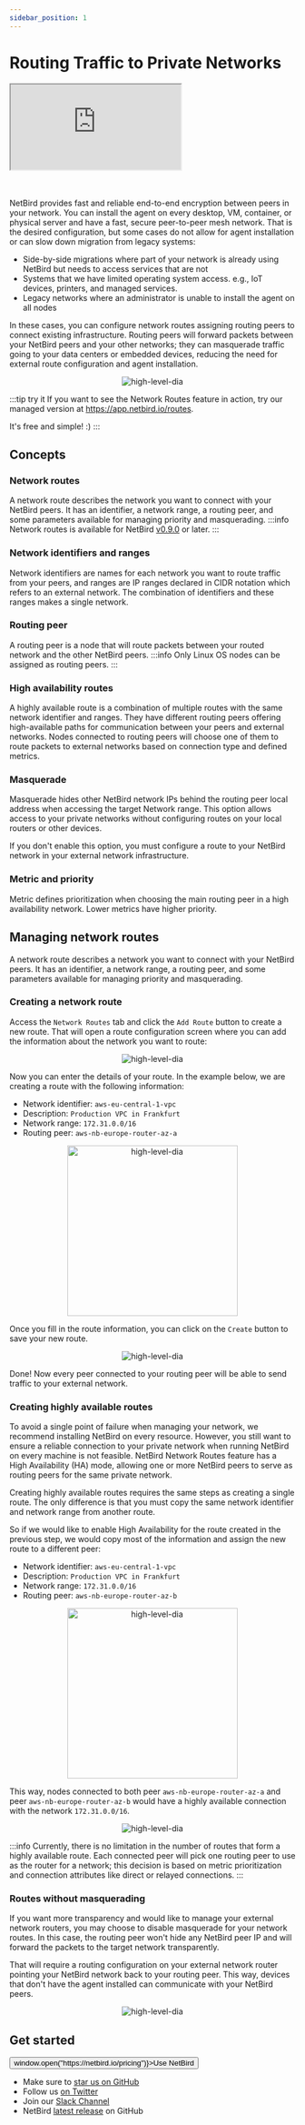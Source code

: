 ```yaml
---
sidebar_position: 1
---
```

# Routing Traffic to Private Networks

<div class="videowrapper">
<iframe src="https://www.youtube.com/embed/pmrpNttg2lI" allow="fullscreen;"></iframe>
</div>
<br/><br/>

NetBird provides fast and reliable end-to-end encryption between peers in your network. You can install the agent on every desktop, VM, container, or physical server and have a fast, secure peer-to-peer mesh network. That is the desired configuration, but some cases do not allow for agent installation or can slow down migration from legacy systems:

- Side-by-side migrations where part of your network is already using NetBird but needs to access services that are not
- Systems that we have limited operating system access. e.g., IoT devices, printers, and managed services.
- Legacy networks where an administrator is unable to install the agent on all nodes

In these cases, you can configure network routes assigning routing peers to connect existing infrastructure. Routing peers will forward packets between your NetBird peers and your other networks; they can masquerade traffic going to your data centers or embedded devices, reducing the need for external route configuration and agent installation.

<p align="center">
    <img src="/docs/img/how-to-guides/netbird-network-routes.png" alt="high-level-dia"  />
</p>

:::tip try it
If you want to see the Network Routes feature in action, try our managed version at https://app.netbird.io/routes. 

It's free and simple! :)
:::

## Concepts
### Network routes
A network route describes the network you want to connect with your NetBird peers. It has an identifier, a network range, a routing peer, and some parameters available for managing priority and masquerading.
:::info
Network routes is available for NetBird [v0.9.0](https://github.com/netbirdio/netbird/releases) or later.
:::
### Network identifiers and ranges
Network identifiers are names for each network you want to route traffic from your peers, and ranges are IP ranges declared in CIDR notation which refers to an external network. The combination of identifiers and these ranges makes a single network.
### Routing peer
A routing peer is a node that will route packets between your routed network and the other NetBird peers.
:::info
Only Linux OS nodes can be assigned as routing peers.
:::
### High availability routes
A highly available route is a combination of multiple routes with the same network identifier and ranges. They have different routing peers offering high-available paths for communication between your peers and external networks.
Nodes connected to routing peers will choose one of them to route packets to external networks based on connection type and defined metrics.
### Masquerade
Masquerade hides other NetBird network IPs behind the routing peer local address when accessing the target Network range. This option allows access to your private networks without configuring routes on your local routers or other devices.

If you don't enable this option, you must configure a route to your NetBird network in your external network infrastructure.
### Metric and priority
Metric defines prioritization when choosing the main routing peer in a high availability network. Lower metrics have higher priority.

## Managing network routes
A network route describes a network you want to connect with your NetBird peers. It has an identifier, a network range, a routing peer, and some parameters available for managing priority and masquerading.

### Creating a network route
Access the `Network Routes` tab and click the `Add Route` button to create a new route. 
That will open a route configuration screen where you can add the information about the network you want to route:
<p align="center">
    <img src="/docs/img/how-to-guides/netbird-network-routes-add-button.png" alt="high-level-dia" style={{boxShadow: '0 4px 8px 0 rgba(0, 0, 0, 0.2), 0 6px 20px 0 rgba(0, 0, 0, 0.19)'}} />
</p>

Now you can enter the details of your route.
In the example below, we are creating a route with the following information:

- Network identifier: `aws-eu-central-1-vpc`
- Description: `Production VPC in Frankfurt`
- Network range: `172.31.0.0/16`
- Routing peer: `aws-nb-europe-router-az-a`

<p align="center">
    <img src="/docs/img/how-to-guides/netbird-network-routes-create.png" alt="high-level-dia" width="300" style={{boxShadow: '0 4px 8px 0 rgba(0, 0, 0, 0.2), 0 6px 20px 0 rgba(0, 0, 0, 0.19)'}} />
</p>

Once you fill in the route information, you can click on the `Create` button to save your new route.
<p align="center">
    <img src="/docs/img/how-to-guides/netbird-network-routes-saved-new.png" alt="high-level-dia" style={{boxShadow: '0 4px 8px 0 rgba(0, 0, 0, 0.2), 0 6px 20px 0 rgba(0, 0, 0, 0.19)'}} />
</p>
Done! Now every peer connected to your routing peer will be able to send traffic to your external network.

### Creating highly available routes
To avoid a single point of failure when managing your network, we recommend installing NetBird on every resource. 
However, you still want to ensure a reliable connection to your private network when running NetBird on every machine is not feasible.
NetBird Network Routes feature has a High Availability (HA) mode, 
allowing one or more NetBird peers to serve as routing peers for the same private network.

Creating highly available routes requires the same steps as creating a single route. The only difference is that you must copy the same network identifier and network range from another route.

So if we would like to enable High Availability for the route created in the previous step, we would copy most of the information and assign the new route to a different peer:

- Network identifier: `aws-eu-central-1-vpc`
- Description: `Production VPC in Frankfurt`
- Network range: `172.31.0.0/16`
- Routing peer: `aws-nb-europe-router-az-b`

<p align="center">
    <img src="/docs/img/how-to-guides/netbird-network-routes-create-ha.png" alt="high-level-dia" width="300" style={{boxShadow: '0 4px 8px 0 rgba(0, 0, 0, 0.2), 0 6px 20px 0 rgba(0, 0, 0, 0.19)'}} />
</p>

This way, nodes connected to both peer `aws-nb-europe-router-az-a` and peer `aws-nb-europe-router-az-b` would have a highly available connection with the network `172.31.0.0/16`.

<p align="center">
    <img src="/docs/img/how-to-guides/netbird-network-routes-saved-new-ha.png" alt="high-level-dia" style={{boxShadow: '0 4px 8px 0 rgba(0, 0, 0, 0.2), 0 6px 20px 0 rgba(0, 0, 0, 0.19)'}} />
</p>

:::info
Currently, there is no limitation in the number of routes that form a highly available route. Each connected peer will pick one routing peer to use as the router for a network; this decision is based on metric prioritization and connection attributes like direct or relayed connections.
:::

### Routes without masquerading
If you want more transparency and would like to manage your external network routers, you may choose to disable masquerade for your network routes. 
In this case, the routing peer won't hide any NetBird peer  IP and will forward the packets to the target network transparently.

That will require a routing configuration on your external network router pointing your NetBird network back to your routing peer. 
This way, devices that don't have the agent installed can communicate with your NetBird peers.

<p align="center">
    <img src="/docs/img/how-to-guides/netbird-network-routes-masquerading.png" alt="high-level-dia" style={{boxShadow: '0 4px 8px 0 rgba(0, 0, 0, 0.2), 0 6px 20px 0 rgba(0, 0, 0, 0.19)'}} />
</p>

## Get started
<p float="center" >
    <button name="button" className="button-5" onClick={() => window.open("https://netbird.io/pricing")}>Use NetBird</button>
</p>

- Make sure to [star us on GitHub](https://github.com/netbirdio/netbird)
- Follow us [on Twitter](https://twitter.com/netbird)
- Join our [Slack Channel](https://join.slack.com/t/netbirdio/shared_invite/zt-vrahf41g-ik1v7fV8du6t0RwxSrJ96A)
- NetBird [latest release](https://github.com/netbirdio/netbird/releases) on GitHub